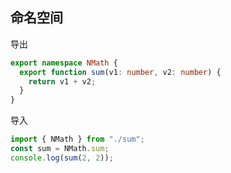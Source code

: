 ## 命名空间

导出
```ts
export namespace NMath {
  export function sum(v1: number, v2: number) {
    return v1 + v2;
  }
}
```

导入
```ts
import { NMath } from "./sum";
const sum = NMath.sum;
console.log(sum(2, 2));
```
